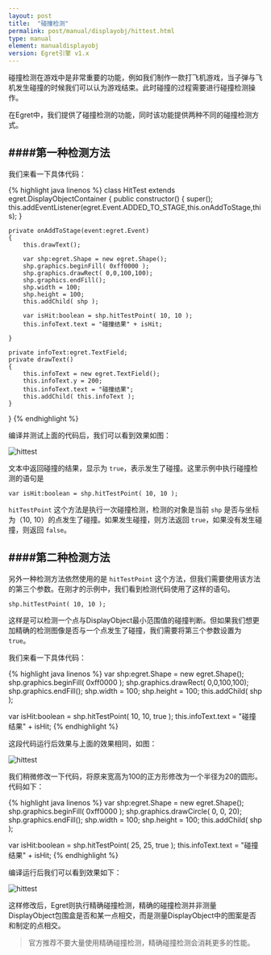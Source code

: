 ```yaml
---
layout: post
title:  "碰撞检测"
permalink: post/manual/displayobj/hittest.html
type: manual
element: manualdisplayobj
version: Egret引擎 v1.x
---
```


碰撞检测在游戏中是非常重要的功能，例如我们制作一款打飞机游戏，当子弹与飞机发生碰撞的时候我们可以认为游戏结束。此时碰撞的过程需要进行碰撞检测操作。

在Egret中，我们提供了碰撞检测的功能，同时该功能提供两种不同的碰撞检测方式。

####第一种检测方法
---

我们来看一下具体代码：

{% highlight java linenos %}
class HitTest extends egret.DisplayObjectContainer
{
    public constructor()
    {
        super();
        this.addEventListener(egret.Event.ADDED_TO_STAGE,this.onAddToStage,this);
    }

    private onAddToStage(event:egret.Event)
    {
        this.drawText();

        var shp:egret.Shape = new egret.Shape();
        shp.graphics.beginFill( 0xff0000 );
        shp.graphics.drawRect( 0,0,100,100);
        shp.graphics.endFill();
        shp.width = 100;
        shp.height = 100;
        this.addChild( shp );

        var isHit:boolean = shp.hitTestPoint( 10, 10 );
        this.infoText.text = "碰撞结果" + isHit;

    }

    private infoText:egret.TextField;
    private drawText()
    {
        this.infoText = new egret.TextField();
        this.infoText.y = 200;
        this.infoText.text = "碰撞结果";
        this.addChild( this.infoText );
    }
}
{% endhighlight %}

编译并测试上面的代码后，我们可以看到效果如图：

![hittest]()

文本中返回碰撞的结果，显示为 `true`，表示发生了碰撞。这里示例中执行碰撞检测的语句是

`var isHit:boolean = shp.hitTestPoint( 10, 10 );`

`hitTestPoint` 这个方法是执行一次碰撞检测，检测的对象是当前 `shp` 是否与坐标为（10, 10）的点发生了碰撞。如果发生碰撞，则方法返回 `true`，如果没有发生碰撞，则返回 `false`。


####第二种检测方法
---

另外一种检测方法依然使用的是 `hitTestPoint` 这个方法，但我们需要使用该方法的第三个参数。在刚才的示例中，我们看到检测代码使用了这样的语句。

`shp.hitTestPoint( 10, 10 );`

这样是可以检测一个点与DisplayObject最小范围值的碰撞判断。但如果我们想更加精确的检测图像是否与一个点发生了碰撞，我们需要将第三个参数设置为 `true`。

我们来看一下具体代码：


{% highlight java linenos %}
var shp:egret.Shape = new egret.Shape();
shp.graphics.beginFill( 0xff0000 );
shp.graphics.drawRect( 0,0,100,100);
shp.graphics.endFill();
shp.width = 100;
shp.height = 100;
this.addChild( shp );

var isHit:boolean = shp.hitTestPoint( 10, 10, true );
this.infoText.text = "碰撞结果" + isHit;
{% endhighlight %}

这段代码运行后效果与上面的效果相同，如图：

![hittest]()

我们稍微修改一下代码，将原来宽高为100的正方形修改为一个半径为20的圆形。代码如下：

{% highlight java linenos %}
var shp:egret.Shape = new egret.Shape();
shp.graphics.beginFill( 0xff0000 );
shp.graphics.drawCircle( 0, 0, 20);
shp.graphics.endFill();
shp.width = 100;
shp.height = 100;
this.addChild( shp );

var isHit:boolean = shp.hitTestPoint( 25, 25, true );
this.infoText.text = "碰撞结果" + isHit;
{% endhighlight %}

编译运行后我们可以看到效果如下：

![hittest]()

这样修改后，Egret则执行精确碰撞检测，精确的碰撞检测并非测量DisplayObject包围盒是否和某一点相交，而是测量DisplayObject中的图案是否和制定的点相交。

>官方推荐不要大量使用精确碰撞检测，精确碰撞检测会消耗更多的性能。